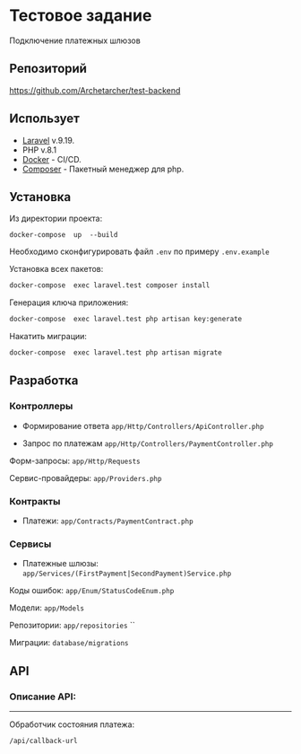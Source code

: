 # Тестовое задание 

Подключение платежных шлюзов

## Репозиторий

https://github.com/Archetarcher/test-backend
## Использует

- [Laravel] v.9.19.
- PHP v.8.1
- [Docker] - CI/CD.
- [Composer] - Пакетный менеджер для php.




## Установка

Из директории проекта:

```
docker-compose  up  --build
```

Необходимо сконфигурировать файл `.env` по примеру `.env.example`



Установка всех пакетов:

```sh
docker-compose  exec laravel.test composer install
```

Генерация ключа приложения:

```sh
docker-compose  exec laravel.test php artisan key:generate
```

Накатить миграции:

```sh
docker-compose  exec laravel.test php artisan migrate
```

## Разработка

### Контроллеры

* Формирование ответа
  ``
  app/Http/Controllers/ApiController.php
  ``

* Запрос по платежам
  ``
  app/Http/Controllers/PaymentController.php
  ``

Форм-запросы:
``
app/Http/Requests
``

Сервис-провайдеры:
``
app/Providers.php
``

### Контракты

* Платежи:
  ``
  app/Contracts/PaymentContract.php
  ``

### Сервисы

* Платежные шлюзы:
  ``
  app/Services/(FirstPayment|SecondPayment)Service.php
  ``

Коды ошибок:
``
app/Enum/StatusCodeEnum.php
``

Модели:
``
app/Models
``

Репозитории:
``
app/repositories
``
``

Миграции:
``
database/migrations
``

## API

### Описание API:

---
Обработчик состояния платежа:

```
/api/callback-url
```

[Docker]: <https://docs.docker.com/>

[Laravel]: <https://laravel.com/docs/8.x>

[Composer]: <https://getcomposer.org/>
